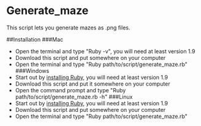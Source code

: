 # Generate_maze

This script lets you generate mazes as .png files.

##Installation
###Mac
*   Open the terminal and type "Ruby -v", you will need at least version 1.9
*   Download this script and put somewhere on your computer
*   Open the terminal and type "Ruby path/to/script/generate_maze.rb"
###Windows
*   Start out by [installing Ruby](http://rubyinstaller.org/), you will need at least version 1.9
*   Download this script and put it somewhere on your computer
*   Open the command prompt and type "Ruby path/to/script/generate_maze.rb -h"
###Linux
*   Start out by [installing Ruby](https://www.ruby-lang.org/en/documentation/installation/), you will need at least version 1.9
*   Download this script and put somewhere on your computer
*   Open the terminal and type "Ruby path/to/script/generate_maze.rb"
